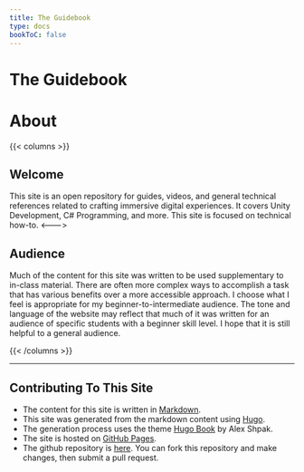 ```yaml
---
title: The Guidebook
type: docs
bookToC: false
---
```


# The Guidebook

# About

{{< columns >}}

## Welcome

This site is an open repository for guides, videos, and general technical references related to crafting immersive digital experiences. It covers Unity Development, C# Programming, and more. This site is focused on technical how-to. 
<--->

## Audience

Much of the content for this site was written to be used supplementary to in-class material. There are often more complex ways to accomplish a task that has various benefits over a more accessible approach. I choose what I feel is appropriate for my beginner-to-intermediate audience. The tone and language of the website may reflect that much of it was written for an audience of specific students with a beginner skill level. I hope that it is still helpful to a general audience.

{{< /columns >}}

---


## Contributing To This Site

- The content for this site is written in [Markdown](https://www.markdownguide.org/).
- This site was generated from the markdown content using [Hugo](https://gohugo.io/).
- The generation process uses the theme [Hugo Book](https://themes.gohugo.io/themes/hugo-book/) by Alex Shpak.
- The site is hosted on [GitHub Pages](https://pages.github.com/).
- The github repository is [here](https://github.com/hunterdyar/IMMGuidebook). You can fork this repository and make changes, then submit a pull request.
